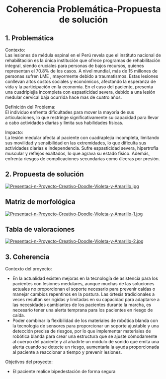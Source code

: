 # <p align="center"> Coherencia Problemática-Propuesta de solución </p>

## 1. Problemática ##

Contexto:  
Las lesiones de médula espinal en el Perú revela que el instituto nacional de rehabilitación es la única institución que ofrece programas de rehabilitación integral, siendo cruciales para personas de bajos recursos, quienes representan el 70.8% de los casos. A nivel mundial, más de 15 millones de personas sufren LME , mayormente debido a traumatismos. Estas lesiones conllevan altos costos sociales y económicos, afectando la esperanza de vida y la participación en la economía. En el caso del paciente, presenta una cuadriplejia incompleta con espasticidad severa, debido a una lesión medular cervical baja ocurrida hace mas de cuatro años.

Definición del Problema:   
El individuo enfrenta dificultades para mover la mayoría de sus articulaciones, lo que restringe significativamente su capacidad para llevar a cabo actividades diarias y limita sus habilidades físicas.

Impacto:   
La lesión medular afecta al paciente con cuadraplejia incompleta, limitando sus movilidad y sensibilidad en las extremidades, lo que dificulta sus actividades diarias e independencia. Sufre espasticidad severa, hipertrofia muscular y reflejos exaltados, lo que agrava su estado físico. Además, enfrenta riesgos de complicaciones secundarias como úlceras por presión.

## 2. Propuesta de solución ##

[![Presentaci-n-Proyecto-Creativo-Doodle-Violeta-y-Amarillo.jpg](https://i.postimg.cc/rsM4RrwX/Presentaci-n-Proyecto-Creativo-Doodle-Violeta-y-Amarillo.jpg)](https://postimg.cc/8JXcqsvt)

## Matriz de morfológica ##
[![Presentaci-n-Proyecto-Creativo-Doodle-Violeta-y-Amarillo-1.jpg](https://i.postimg.cc/sDLcJH4s/Presentaci-n-Proyecto-Creativo-Doodle-Violeta-y-Amarillo-1.jpg)](https://postimg.cc/WhMgNnyH)

## Tabla de valoraciones ##
[![Presentaci-n-Proyecto-Creativo-Doodle-Violeta-y-Amarillo-2.jpg](https://i.postimg.cc/4dP98PjJ/Presentaci-n-Proyecto-Creativo-Doodle-Violeta-y-Amarillo-2.jpg)](https://postimg.cc/TLy11VRS)

## 3. Coherencia ##

Contexto del proyecto:

* En la actualidad existen mejoras en la tecnología de asistencia para los pacientes con lesiones medulares, aunque muchas de las soluciones actuales no proporcionan el soporte necesario para prevenir caídas o manejar cambios repentinos en la postura. Las órtesis tradicionales a veces resultan ser rígidas y limitadas en su capacidad para adaptarse a las necesidades cambiantes de los pacientes durante la marcha, es necesario tener una alerta temprana para los pacientes en riesgo de caída.   
* Poder combinar la flexibilidad de los materiales de robótica blanda con la tecnología de sensores para proporcionar un soporte ajustable y una detección precisa de riesgos, por lo que implementar materiales de robótica blanda para crear una estructura que se ajuste cómodamente al cuerpo del paciente y al añadirle un módulo de sonido que emita una alerta cuando se detecte un riesgo, aumentaría la ayuda proporcionada al paciente a reaccionar a tiempo y prevenir lesiones.

Objetivos del proyecto: 

- El paciente realice bipedestación de forma segura   
    



